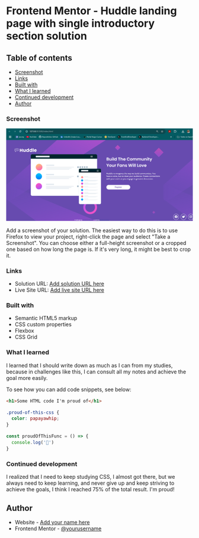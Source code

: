 # Frontend Mentor - Huddle landing page with single introductory section solution

## Table of contents

  - [Screenshot](#screenshot)
  - [Links](#links)
  - [Built with](#built-with)
  - [What I learned](#what-i-learned)
  - [Continued development](#continued-development)
- [Author](#author)


### Screenshot

![](./images/quest1.png)

Add a screenshot of your solution. The easiest way to do this is to use Firefox to view your project, right-click the page and select "Take a Screenshot". You can choose either a full-height screenshot or a cropped one based on how long the page is. If it's very long, it might be best to crop it.

### Links

- Solution URL: [Add solution URL here](https://isaiaslourenco.github.io/quest-css-avancado/)
- Live Site URL: [Add live site URL here](https://github.com/IsaiasLourenco/quest-css-avancado)

### Built with

- Semantic HTML5 markup
- CSS custom properties
- Flexbox
- CSS Grid


### What I learned

I learned that I should write down as much as I can from my studies, because in challenges like this, I can consult all my notes and achieve the goal more easily.

To see how you can add code snippets, see below:

```html
<h1>Some HTML code I'm proud of</h1>
```
```css
.proud-of-this-css {
  color: papayawhip;
}
```
```js
const proudOfThisFunc = () => {
  console.log('🎉')
}
```


### Continued development

I realized that I need to keep studying CSS, I almost got there, but we always need to keep learning, and never give up and keep striving to achieve the goals, I think I reached 75% of the total result. I'm proud!

## Author

- Website - [Add your name here](https://isaiaslourenco.github.io/vetor256/)
- Frontend Mentor - [@yourusername](https://www.frontendmentor.io/profile/IsaiasLourenco)
